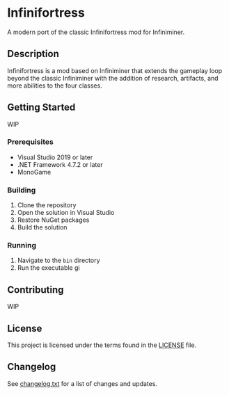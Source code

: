 # Infinifortress

A modern port of the classic Infinifortress mod for Infiniminer.

## Description

Infinifortress is a mod based on Infiniminer that extends the gameplay loop beyond the classic Infiniminer with the addition of research, artifacts, and more abilities to the four classes.

## Getting Started

WIP

### Prerequisites

- Visual Studio 2019 or later
- .NET Framework 4.7.2 or later
- MonoGame

### Building

1. Clone the repository
2. Open the solution in Visual Studio
3. Restore NuGet packages
4. Build the solution

### Running

1. Navigate to the `bin` directory
2. Run the executable
gi
## Contributing

WIP

## License

This project is licensed under the terms found in the [LICENSE](LICENSE) file.

## Changelog

See [changelog.txt](changelog.txt) for a list of changes and updates.